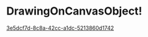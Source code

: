 # DrawingOnCanvasObject!


[3e5dcf7d-8c8a-42cc-a1dc-5213860d1742](https://user-images.githubusercontent.com/110793510/203389043-a7b96362-b65a-4cd8-be20-5e8743521d9e.jpg)
